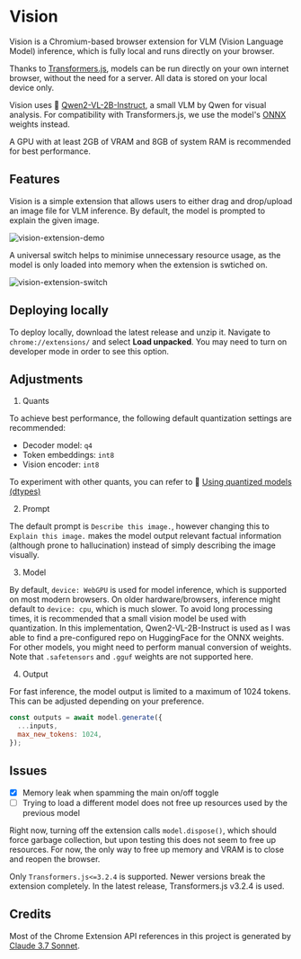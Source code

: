 # Vision

Vision is a Chromium-based browser extension for VLM (Vision Language Model) inference, which is fully local and runs directly on your browser.

Thanks to <a href="https://github.com/huggingface/transformers.js/">Transformers.js</a>, models can be run directly on your own internet browser, without the need for a server. All data is stored on your local device only.

Vision uses 🤗 <a href="https://huggingface.co/Qwen/Qwen2-VL-2B-Instruct">Qwen2-VL-2B-Instruct</a>, a small VLM by Qwen for visual analysis. For compatibility with Transformers.js, we use the model's <a href="https://huggingface.co/onnx-community/Qwen2-VL-2B-Instruct/">ONNX</a> weights instead.

A GPU with at least 2GB of VRAM and 8GB of system RAM is recommended for best performance.

## Features

Vision is a simple extension that allows users to either drag and drop/upload an image file for VLM inference. By default, the model is prompted to explain the given image.

![vision-extension-demo](https://github.com/user-attachments/assets/d76e42fc-dca8-4c84-a4c3-e17ce4106b61)

A universal switch helps to minimise unnecessary resource usage, as the model is only loaded into memory when the extension is swtiched on.

![vision-extension-switch](https://github.com/user-attachments/assets/95e1c6cf-5d08-44f8-9372-64c87468c35a)

## Deploying locally

To deploy locally, download the latest release and unzip it. Navigate to `chrome://extensions/` and select **Load unpacked**. You may need to turn on developer mode in order to see this option.

## Adjustments

1. Quants

To achieve best performance, the following default quantization settings are recommended:

- Decoder model: `q4`
- Token embeddings: `int8`
- Vision encoder: `int8`

To experiment with other quants, you can refer to 🤗 <a href="https://huggingface.co/docs/transformers.js/en/guides/dtypes">Using quantized models (dtypes)</a>

2. Prompt

The default prompt is `Describe this image.`, however changing this to `Explain this image.` makes the model output relevant factual information (although prone to hallucination) instead of simply describing the image visually.

3. Model

By default, `device: WebGPU` is used for model inference, which is supported on most modern browsers. On older hardware/browsers, inference might default to `device: cpu`, which is much slower. To avoid long processing times, it is recommended that a small vision model be used with quantization. In this implementation, Qwen2-VL-2B-Instruct is used as I was able to find a pre-configured repo on HuggingFace for the ONNX weights. For other models, you might need to perform manual conversion of weights. Note that `.safetensors` and `.gguf` weights are not supported here.

4. Output

For fast inference, the model output is limited to a maximum of 1024 tokens. This can be adjusted depending on your preference.

```js
const outputs = await model.generate({
  ...inputs,
  max_new_tokens: 1024,
});
```

## Issues

- [x] Memory leak when spamming the main on/off toggle
- [ ] Trying to load a different model does not free up resources used by the previous model

Right now, turning off the extension calls `model.dispose()`, which should force garbage collection, but upon testing this does not seem to free up resources. For now, the only way to free up memory and VRAM is to close and reopen the browser.

Only `Transformers.js<=3.2.4` is supported. Newer versions break the extension completely. In the latest release, Transformers.js v3.2.4 is used.

## Credits

Most of the Chrome Extension API references in this project is generated by <a href="https://www.anthropic.com/news/claude-3-7-sonnet">Claude 3.7 Sonnet</a>.
